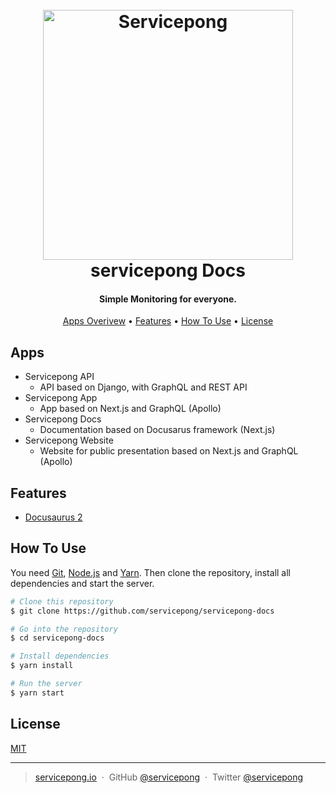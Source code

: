 <h1 align="center">
  <br>
  <a href="http://docs.servicepong.io"><img src="https://rocket.servicepong.io/logo.png" alt="Servicepong" width="400"></a>
  <br>
  servicepong Docs
  <br>
</h1>

<h4 align="center">Simple Monitoring for everyone.</h4>

<p align="center">
  <a href="#apps">Apps Overivew</a> •
  <a href="#features">Features</a> •
  <a href="#how-to-use">How To Use</a> •
  <a href="#license">License</a>
</p>

## Apps

- Servicepong API
  - API based on Django, with GraphQL and REST API
- Servicepong App
  - App based on Next.js and GraphQL (Apollo)
- Servicepong Docs
  - Documentation based on Docusarus framework (Next.js)
- Servicepong Website
  - Website for public presentation based on Next.js and GraphQL (Apollo)

## Features

- [Docusaurus 2](https://docusaurus.io/)

## How To Use

You need [Git](https://git-scm.com), [Node.js](https://nodejs.org/en/download/) and [Yarn](https://yarnpkg.com/getting-started). Then clone the repository, install all dependencies and start the server.

```bash
# Clone this repository
$ git clone https://github.com/servicepong/servicepong-docs

# Go into the repository
$ cd servicepong-docs

# Install dependencies
$ yarn install

# Run the server
$ yarn start
```

## License

[MIT](LICENSE)

---

> [servicepong.io](https://servicepong.io) &nbsp;&middot;&nbsp;
> GitHub [@servicepong](https://github.com/servicepong) &nbsp;&middot;&nbsp;
> Twitter [@servicepong](https://twitter.com/servicepong)
